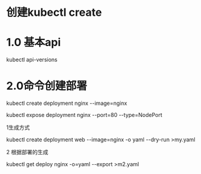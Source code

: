 # 创建kubectl create

# 1.0 基本api

kubectl api-versions

# 2.0命令创建部署



kubectl create deployment nginx --image=nginx

 kubectl expose deployment nginx --port=80 --type=NodePort

1生成方式

kubectl create deployment web --image=nginx -o yaml --dry-run  >my.yaml

2 根据部署的生成

kubectl get deploy nginx -o=yaml --export >m2.yaml

